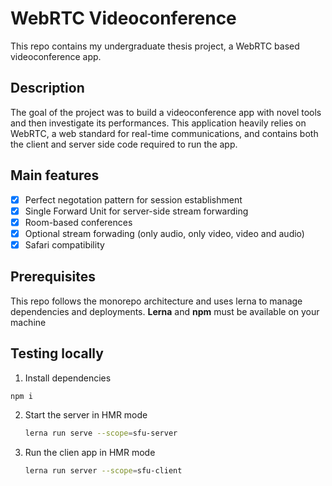 # WebRTC Videoconference

This repo contains my undergraduate thesis project, a WebRTC based videoconference app.

## Description

The goal of the project was to build a videoconference app with novel tools and then investigate its performances.
This application heavily relies on WebRTC, a web standard for real-time communications, and contains both the client
and server side code required to run the app.

## Main features

- [x] Perfect negotation pattern for session establishment
- [x] Single Forward Unit for server-side stream forwarding
- [x] Room-based conferences
- [x] Optional stream forwading (only audio, only video, video and audio)
- [x] Safari compatibility

## Prerequisites

This repo follows the monorepo architecture and uses lerna to manage dependencies and deployments. **Lerna** and **npm** must be
available on your machine

## Testing locally

1. Install dependencies
  ```bash
  npm i
  ```
2. Start the server in HMR mode
   ```bash
   lerna run serve --scope=sfu-server
   ```
3. Run the clien app in HMR mode
   ```bash
   lerna run server --scope=sfu-client
   ```
